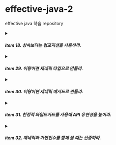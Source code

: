 # effective-java-2
effective java 학습 repository




<details markdown="1">
<summary>

#### ***item 18. 상속보다는 컴포지션을 사용하라.***</summary>  

> 패키지 경계를 넘어 다른 패키지의 구체 클래스를 상속하는 일은 위험하다.  
상위 클래스에서 제공하는 메서드 구현이 바뀐다면,,,?  
상위 클래스에서 새로운 메서드가 생긴다면,,,?  

- 컴포지션  
새로운 클래스를 만들고 private 필드로 기존 클래스의 인스턴스를 참조.  
새 클래스의 인스턴스 메서드들은 기본 클래스에 대응하는 메서드를 호출해 그 결과를 반환한다.  
기존 클래스의 구현이 바뀌거나, 새로운 메서드가 생기더라도 아무런 영향을 받지 않는다.  

```
상속을 잘못 사용한 예)
// 상위 클래스 addAll의 구현이 바뀐다면?
// 캡슐화가 제대로 안되어 있다.
@Override
public boolean addAll(Collection<? extends E> c) {
  addCount += c.size();
  return super.addAll(c);
}


// 접근지정자가 다른 같은 이름의 메서드를 상위 클래스에서 선언한다면 문제가 생긴다. 
public int getAddCount() { return addCount; }
```

```
위 예제의 문제를 해결하기위해 컴포지션을 활용하자.  
기존 클래스를 확장하는 것이 아니라, 재사용하고싶은 기능들을 모두 가지고 있는 클래스를 멤버 변수로 선언한다.
모든 메서드가 그 필드를 통해서 전달해야한다.
그래야 사이드 이팩트가 생기지 않는다.

전달 클래스, 포워딩 클래스, 래퍼 클래스 등으로 부른다.
이 자체를 데코레이터 패턴으로 볼 수도 있다.

public class ForwardingSet<E> implements Set<E> {
    private final Set<E> s;

    public ForwardingSet(Set<E> s) {
        this.s = s;
    }

    public void clear() {
        s.clear();
    }
    ...
}


포워딩 클래스 사용
public class InstrumentedSet<E> extends ForwardingSet<E> {
,,,
InstrumentedSet<String> s = new InstrumentedSet<>(new HashSet<>());
s.addAll(List.of("틱", "탁탁", "펑"));
,,,
```
</details>  



  



<details markdown="2">
<summary>

#### ***item 29. 이왕이면 제네릭 타입으로 만들라.***</summary>


### 배열을 사용하는 코드를 제네릭으로 만들 때 해결책 두가지.
> 첫번째 방법 : 제네릭 배열(E[]) 대신에 Object 배열을 생성한 뒤에 제네릭 배열로 형변환 한다.  
형변환을 배열 생성 시 한번만 하며 가독성이 좋다. 하지만, 힙 오염이 발생할 수 있다.  

> 두번째 방법 : 제네릭 배열 대신에 Object 배열을 사용하고, 배열이 반환한 원소를 E로 형변환한다.  
단점은, 원소를 읽을 때 마다 형변환을 해줘야 한다.


1. Object를 이용한 Custom Stack Class
해당 Stack을 사용할 때 형변환을 해줘야 한다.  
`ex) System.out.println(((String)stack.pop()).toUpperCase());`
```
public class Stack {
  private Object[] elements;
    
  public Stack() { elements = new Object[DEFAULT_INITIAL_CAPACITY]; }
  ...
}
```


2. E[]를 이용한 제네릭 스택
형변환은 배열을 만들때 딱 한번만 해주면 된다.
단점은 힙오염이 발생할 수 있다.

* 힙오염 : 주로 매개변수화 타입의 변수가 타입이 다른 객체를 참조할 때 발생한다. ClassCastException 발생.
```
// 이 배열의 런타임 타입은 E[]가 아닌 Object[]다!
public class Stack<E> {
  private E[] elements;
  
  @SuppressWarnings("unchecked")
  public Stack() { elements = (E[]) new Object[DEFAULT_INITIAL_CAPACITY]; }
  ...
}

System.out.println(stack.pop().toUpperCase());
```

3. 2번 방법은 힙오염이 발생할 수 있다.
꺼낼 때 제네릭으로 형변환 해준다.
단점은 element를 꺼낼때 마다 형변환을 해줘야 한다. 
```
public class Stack<E> {
    private Object[] elements;
    
    public Stack() { elements = new Object[DEFAULT_INITIAL_CAPACITY]; }
    
    public void push(E e) { 
    ,,, 
    
    public E pop() {
    @SuppressWarnings("unchecked") 
    E result = (E) elements[--size];
```


### 한정적 타입 매개변수
매개변수화 타입을 특정한 타입으로 한정짓고 싶을 때 사용할 수 있다.
- `<E extends Number>` 선언할 수 있는 제네릭 타입을 Number를 상속했거나 구현한 클래스로 제한한다.  

제한한 타입의 인스턴스를 만들거나, 메서드를 호출할 수도 있다.
- `<E extends Number>, Number` 타입이 제공하는 메서드를 사용할 수 있다.  

다수의 타입으로 한정할 수 있다. 이때 클래스 타입을 가장 먼저 선언해야 한다.  
- `<E extends Number & Serializable>` 선언할 제네릭 타입은 Integer와 Number를 모두 상속 또는 구현한 타입이어야 한다.  
</details>









<details markdown="3">
<summary>

#### ***item 30. 이왕이면 제네릭 메서드로 만들라.***</summary>  

매개변수화 타입을 받는 정적 유틸리티 메서드  
- 한정적 와일드카드 타입을 사용하면 더 유연하게 개선할 수 있다.  

제네릭 싱글턴 팩토리  
- (소거 방식이기 떄문에)불변 객체 하나를 어떤 타입으로든 매개변수화 할 수 있다.  

재귀적 타입 한정  
- 자기 자신이 들어간 표현식을 사용하여 타입 매개변수의 허용 범위를 한정한다.  


1. 제네릭의 타입을 생략하지 말고 명시적으로 사용한다면 컴파일타임에 오류를 검출할 수 있다.
```
public static <E> Set<E> union(Set<E> s1, Set<E> s2) ,,,
```

2. 제네릭 싱글턴 팩토리를 사용해 특정 타입으로 매개변수화 할 수 있다.  
UnaryOperator 함수형 인터페이스를 사용하면 타입별 팩토리를 생성하지 않아도 된다.
```
-- old
public static Function<String, String> stringIdentityFunction() { return (t) -> t; }
public static Function<Number, Number> integerIdentityFunction() { return (t) -> t; }

Function<String, String> sameString = stringIdentityFunction();
  for (String s : strings)
    System.out.println(sameString.apply(s));
Function<Number, Number> sameNumber = integerIdentityFunction();
,,,

--new
private static UnaryOperator<Object> IDENTITY_FN = (t) -> t;

@SuppressWarnings("unchecked")
public static <T> UnaryOperator<T> identityFunction() { return (UnaryOperator<T>) IDENTITY_FN; }

UnaryOperator<String> sameString = identityFunction();
for (String s : strings)
            System.out.println(sameString.apply(s));
UnaryOperator<Number> sameNumber = identityFunction();
,,,

```

3. 재귀적 타입 한정을 이용해 상호 비교할 수 있다.
```
public static <E extends Comparable<E>> E max(Collection<E> c) ,,,
```
</details>










<details markdown="4">
<summary>

#### ***item 31. 한정적 와일드카드를 사용해 API 유연성을 높이라.***</summary>  

한정적 타입 : `Iterable<E extends Number>`  
한정적 와일드 카드 : `Iterable<? extends E>`  


### producer
```
생산자(producer) 매개변수에 와일드카드 타입 적용하여 유연성을 높일 수 있다.
public void pushAll(Iterable<? extends E> src) {
  for (E e : src)
        push(e);
}

// Number 하위 타입을 넣을 수 있다.
Stack<Number> numberStack = new Stack<>();

Iterable<Integer> integers = Arrays.asList(3, 1, 4, 1, 5, 9);
numberStack.pushAll(integers);

Iterable<Double> doubles = Arrays.asList(3.1, 1.0, 4.0, 1.0, 5.0, 9.0);
numberStack.pushAll(doubles);
```

### consumer
```
소비자(consumer) 매개변수에 와일드카드 타입 적용하여 유연성을 높일 수 있다.
public void popAll(Collection<? super E> dst) {
  while (!isEmpty())
      dst.add(pop());
}

// 상위 타입을 허용한다. (Object는 Number의 super)
Collection<Object> objects = new ArrayList<>();
numberStack.popAll(objects);
```


### 와일드카드 활용 팁  
메서드 선언에 타입 매개변수가 한번만 나오면 와일드카드로 대체하라.  
- 한정적 타입이라면 한정적 와일드카드로  
- 비한정적 타입이라면 비한정적 와일드카드로 es) List<?>  
  
**비한정적 와일드카드로 정의한 타입에는 null을 제외한 아무것도 넣을 수 없다.**  
**consumer만 존재하는 경우 비한정적 타입을 사용할 수 있지만,  producer에서는 사용하기 좋지 않다.**



### 타입 추론  
- 타입을 명시하지 않아도 자바 컴파일러가 어떤 타입을 쓸지 알아내는 것.  

> 타입을 추론하는 컴파일러의 기능  
모든 인자의 가장 구체적인 공통 타입  
제네릭 메서드와 타입 추론: 메서드 매개변수를 기반으로 타입 매개변수를 추론할 수 있다.  
제네릭 클래스 생성자를 호출할 때 다이아몬드 연산자 <>를 사용하면 타입을 추론한다.  
자바 컴파일러는 "타겟 타입"을 기반으로 호출하는 제네릭 메서드의 타입 매개변수를 추론한다.  
-> 자바 8에서 "타겟 타입"이 "메서드의 인자"까지 확장되면서 이전에 비해 타입 추론이 강화되었다.

`ArrayList<Box<Integer>> listOfIntegerBoxes = new ArrayList<>();`  
`BoxExample.<Integer>addBox(10, listOfIntegerBoxes);` // 명시적 타입 인수  
  
```
// Target Type을 보고 타입을 추론하게 된다.
// 자바8에서부터 범위가 확장된다. (메서드의 인자 타입까지)
List<String> stringlist = Collections.emptyList();
List<Integer> integerlist = Collections.emptyList();


BoxExample.processStringList(Collections.emptyList());
private static void processStringList(List<String> stringList) {} // 알아서 타입 추론해준다.
```
</details>






<details markdown="5">
<summary>

#### ***item 32. 제네릭과 가변인수를 함께 쓸 때는 신중하라.***</summary>  
  
제네릭 가변인수 배열에 값을 저장하는 것은 안전하지 않다.
- 힙 오염이 발생할 수 있다. (컴파일 경고 발생)  
- 자바7에 추가된 @SafeVarargs 어노테이션을 사용할 수 있다.  
  
제네릭 가변인수 배열의 참조를 밖으로 노출하면 힙 오염을 전달할 수 있다.  
- 예외적으로, @SafeVarargs를 사용한 메서드에 넘기는 것은 안전하다.  
- 예외적으로, 배열 내용의 일부 함수를 호출하는 일반 메서드로 넘기는 것은 안전하다.  
  
가변인수를 List로 바꾼다면,,,  
- 배열없이 제네릭만 사용하므로 컴파일러가 타입 안정성을 보장할 수 있다.  
- @SafeVarargs 어노테이션을 사용할 필요가 없다.  
- 실수로 안전하다고 판단할 걱정도 없다.  


### ThreadLocal  
  
  
모든 멤버 변수는 기본적으로 여러 쓰레드에서 공유해서 쓰일 수 있다.  
이때 쓰레드 안전성과 관련된 여러 문제가 발생할 수 있다.  
- 경합 또는 경쟁조건 (Racce-Condition)  
- 교착상태 (deadlock)  
- Livelock  
  
쓰레드 지역 변수를 사용하면 동기화를 하지 않아도 한 쓰레드에서만 접근 가능한 값이기 때문에 안전하게 사용할 수 있다.  
한 쓰레드 내에서 공유하는 데이터로, 메서드 매개변수에 매번 전달하지 않고 전역 변수처럼 사용할 수 있다.  


</details>






